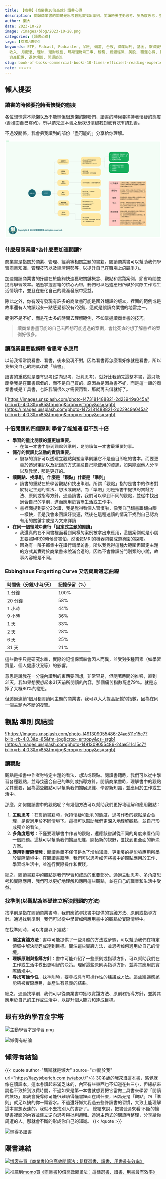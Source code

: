 ```yaml
---
title: 【嗑書】《商業書10倍高效》讀書心得
description: 閱讀商業書的關鍵是思考觀點和找出準則。閱讀時要主動思考、多角度思考，並將所學應用於實際情境。此外，連續閱讀同一主題的書籍可以提高記憶力。閱讀書籍中的觀點可以擴展思維，找到適合自己的準則，並應用於工作和生活中。此外，艾浩賓斯遺忘曲線顯示，閱讀後的記憶會隨著時間流逝而減少，因此重複閱讀同一主題的書籍可以提高記憶保留率。總之，閱讀商業書需要思考觀點、找出準則，並將所學應用於實際情境中。
author: 懶大
date: 2023-10-28
image: /images/blog/2023-10-28.png
categories: [讀書心得]
tags: [商務/趨勢]
keywords: ETF, Podcast, Podcaster, 保險, 儲蓄, 台股, 商業周刊, 基金, 懶得變有錢, 房地產, 投資, 投資理財, 支出,
  收入, 月配息, 理財, 理財規劃, 瑪斯理財兩三事, 稅務, 總體經濟, 美股, 職涯心得, 股利收入, 複委託, 記帳, 讀書心得, 財務規劃, 財商, 貸款,
  資產配置, 退休規劃, 開源節流
slug: book-of-books-commercial-books-10-times-efficient-reading-experience
rate: ⭐️⭐️⭐️⭐️⭐️
---
```


## 懶人提要

### 讀書的時候要抱持著懷疑的態度

各位想懶還不能懶以及不能懶但很想懶的懶粉們，讀書的時候要抱持著懷疑的態度(書裡面自己寫的)，所以讀完這本書之後我很懷疑我到底有沒有讀到書。

不過沒關係，我會把我讀到的部份「盡可能的」分享給你理解。

![商業書10倍高效閱讀法](../../assets/images/blog/2023-10-05_1.png)

### 什麼是商業書?為什麼要加速閱讀?

商業書是指關於商業、管理、經濟等相關主題的書籍。閱讀商業書可以幫助我們學習商業知識、管理技巧以及經濟趨勢等，以提升自己在職場上的競爭力。

加速閱讀商業書的好處在於能夠快速獲取關鍵概念、觀點和實踐案例，節省時間並提高學習效率。透過掌握書籍的核心內容，我們可以迅速應用所學於實際工作或生活情境中，並且在優化自己的職涯發展中受益。

除此之外，你有沒有發現有許多的商業書可能是國外翻譯的版本，裡面的範例或是故事還有人物讀起來一點感覺都沒有?沒錯，這就是誤讀商業書的地雷之一。

範例不是不好，而是花太多的時間去理解範例，不如掌握讀商業書的技巧。

> 讀商業書盡可能的自己去回想可能遇過的案例，會比死命的想了解書裡的案例好很多。
> 

### 讀商業書要能解釋 會思考 多應用

以前我常常說看書、看書，後來發現不對，因為看書再怎麼看好像就是看書，所以我把我自己的詞彚改成「讀書」。

讀書的重點就是要有思考(逆向思考、批判思考)，就好比我讀完這整本書，這只能慶幸我是在圖書館借的，而不是自己買的。原因為是因為書不好，而是這一類的商業書或是工具書，也許我隔很久才需要再看，那就再去借就好了。

![https://images.unsplash.com/photo-1473181488821-2d23949a045a?ixlib=rb-4.0.3&q=85&fm=jpg&crop=entropy&cs=srgb](https://images.unsplash.com/photo-1473181488821-2d23949a045a?ixlib=rb-4.0.3&q=85&fm=jpg&crop=entropy&cs=srgb)

### 十倍閱讀的四個原則 學會了能加速 但不到十倍

- **學習的量比閱讀的量更加重要。**
    - 在每一本書中學到觀點與準則，是閱讀每一本書最重要的事。
- **儲存的資訊比流動的資訊重要。**
    - 儲存的資訊可以透建立觀點與塑造準則讓它不是過目即忘的書本。而要更善於透過筆記以及記錄的方式編成自己能使用的資訊，如果能跟他人分享以及教學，那是更好的。
- **讀觀點、找準則，什麼是「觀點」什麼是「準則」**
    - 讀書的重點在於學習觀點和找出準則。所謂「觀點」指的是書中的作者對於特定主題的看法、想法或觀點。而「準則」則是指書中提供的實踐方法、原則或指導方針。通過讀書，我們可以學到不同的觀點，並從中找出適合自己的準則，進而應用於實際生活或工作中。
    - 書裡面提到要分2次讀，我是覺得看個人習慣啦，像我自己翻書跟翻白眼一樣快，但是我會來回讀好幾遍，然後在這種速讀的情況下找到自己認為有用的關鍵字或是內文來詳讀
- **在同一個領域中進行「固定式主題的閱讀」**
    - 我還真的在不同書裡面看到同樣的案例被拿出來應用，這個案例就是小朋友要照MRI的時候會害怕，然後把MRI的機器包裝成遊樂園的探險。
    - 因為有一陣子都集中在讀行銷學的書，所以我覺得這種大範圍但固定主題的方式其實對於商業書來說滿合適的，因為不會像讀分門別類的小說，故事內容總是不同。

### Ebbinghaus Forgetting Curve 艾浩賓斯遺忘曲線

| 時間後（分鐘/小時/天） | 記憶保留（%） |
| --- | --- |
| 1 分鐘 | 100% |
| 20 分鐘 | 58% |
| 1 小時 | 44% |
| 9 小時 | 36% |
| 1 天 | 33% |
| 2 天 | 28% |
| 6 天 | 25% |
| 31 天 | 21% |

這些數字只是研究水準，實際的記憶保留率會因人而異，並受到多種因素（如學習質量、個人健康狀況等）的影響。

意思是說我在一分鐘內讀到的東西要回想，非常容易，但隨著時間的推移，直到31天，我如果想要想起來31天前所閱讀的內容，那個痛苦指數高達79%。就是忘掉了大概80%的意思。

但透過連續1個月都閱讀同主題的商業書，我可以大大提高記憶的指數，因為在同一個主題內不斷的複習。

## 觀點 準則 與結論

![https://images.unsplash.com/photo-1491309055486-24ae511c15c7?ixlib=rb-4.0.3&q=85&fm=jpg&crop=entropy&cs=srgb](https://images.unsplash.com/photo-1491309055486-24ae511c15c7?ixlib=rb-4.0.3&q=85&fm=jpg&crop=entropy&cs=srgb)

### 讀觀點

觀點是指書中作者對特定主題的看法、想法或觀點。閱讀書籍時，我們可以從中學習各種觀點，並尋找適合自己的準則或指導方針。閱讀商業書時，理解書中的觀點尤其重要，因為這些觀點可以幫助我們擴展思維、學習新知識，並應用於工作或生活中。

那麼，如何閱讀書中的觀點呢？有幾個方法可以幫助我們更好地理解和應用觀點：

1. **主動思考**：在閱讀書籍時，保持懷疑和批判的態度，思考作者的觀點是否合理，是否適用於不同情境下。這樣可以幫助我們更深入地理解觀點，並自己形成獨立的看法。
2. **多角度思考**：不僅要理解書中作者的觀點，還應該嘗試從不同的角度來看待同一個問題。這樣可以幫助我們擴展思維，開拓新的視野，並找到更全面的解決方案。
3. **應用到實際情境**：閱讀書籍不僅僅是為了增加知識，更重要的是能夠應用所學於實際情境中。在閱讀書籍時，我們可以思考如何將書中的觀點應用於工作、學習或生活中，並進行實際操作和實踐。

總之，閱讀書籍中的觀點是我們學習和成長的重要部分。通過主動思考、多角度思考和實際應用，我們可以更好地理解和應用這些觀點，並在自己的職業和生活中受益。

### 找準則(以觀點為基礎建立解決問題的方法)

找準則是指在閱讀商業書時，我們應該尋找書中提供的實踐方法、原則或指導方針。通過找到準則，我們可以從中學習如何應用書中的觀點於實際情境中。

在找準則時，可以考慮以下幾點：

- **關注實踐方法**：書中可能提供了一些具體的方法或步驟，可以幫助我們在特定領域中解決問題或達到目標。關注這些實踐方法，並思考如何適用於自己的情境。
- **理解原則與指導方針**：書中可能介紹了一些原則或指導方針，可以幫助我們在工作或生活中做出更明智的決策。理解這些原則與指導方針，並將其應用於實際情境中。
- **尋找可操作性**：找準則時，要尋找具有可操作性的建議或方法。這些建議應該能夠被實際應用，並產生有意義的結果。

總之，通過找準則，我們可以從商業書中獲取實踐方法、原則和指導方針，並將其應用於自己的工作或生活中，以提升個人能力和達成目標。

## 最有效的學習金字塔
![主動學習才是學習.png](Untitled.png)

![懶得有結論](/images/blog/lazytobeconclude.svg)
## 懶得有結論

{{< quote author="瑪斯就是懶大" source="👉關於我" url="https://lazytoberich.com.tw/about/">}}
30多歲的我來讀這本書，感覺就像在讀課本，這本書讀起來滿乏味的，內容有些東西也不知道在共三小，但總結來說也不致於到浪費時間，不過如果是第一本書就想要把它當做工具書來學習「閱讀的技巧」那我會覺得你可能很難讀得懂書裡面在講什麼，因為光是「觀點」跟「準則」就足以搞的你一頭霧水。不過還好懶大我過去些許讀書的習慣，大致上能理解這本書想表達的，我就不去找別人的書評了。
總結來說，把書倒過來看!不斷的懷疑書裡面的內容並建立逆向思考與批判邏輯。透過主題式的閱讀再整理，分享給你周遭的人。那就會不斷的形成你自己的知識。
{{< /quote >}}

![懶得多讀書](lazytoreadingmorebooks.svg)

## 購書連結
[![博客來買《商業書10倍高效閱讀法：這樣選書、讀書、用書最有效率》](books.png)](https://www.books.com.tw/exep/assp.php/shamangels/products/0010965241?utm_source=shamangels&utm_medium=ap-books&utm_content=recommend&utm_campaign=ap-202406)

[![推薦到momo買《商業書10倍高效閱讀法：這樣選書、讀書、用書最有效率》](momobooks.png)](https://www.momoshop.com.tw/goods/GoodsDetail.jsp?i_code=10323246&Area=search&oid=1_1&cid=index&kw=%E5%95%86%E6%A5%AD%E6%9B%B810%E5%80%8D%E9%AB%98%E6%95%88&memid=6000021729&cid=apuad&oid=1&osm=league)
